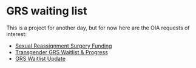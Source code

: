 # GRS waiting list

This is a project for another day, but for now here are the OIA requests of interest:

* [Sexual Reassignment Surgery Funding](https://fyi.org.nz/request/3088-sexual-reassignment-surgery-funding)
* [Transgender GRS Waitlist & Progress](https://fyi.org.nz/request/4305-transgender-grs-waitlist-progress)
* [GRS Waitlist Update](https://fyi.org.nz/request/7586-grs-waitlist-update)
